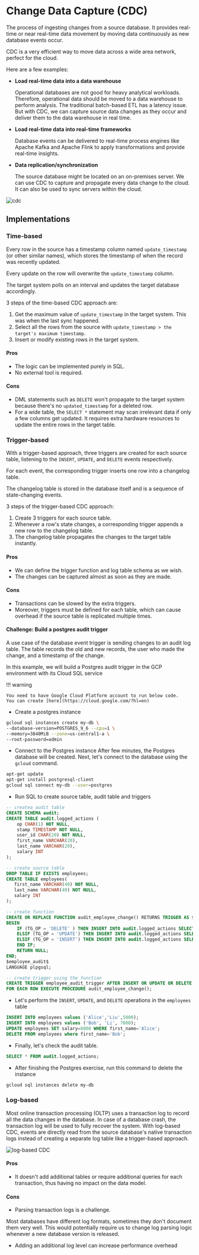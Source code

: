 # Change Data Capture (CDC)

The process of ingesting changes from a source database. It provides real-time or near real-time data movement by moving data continuously as new database events occur.

CDC is a very efficient way to move data across a wide area network, perfect for the cloud.

Here are a few examples:

- **Load real-time data into a data warehouse**

  Operational databases are not good for heavy analytical workloads.
  Therefore, operational data should be moved to a data warehouse to perform analysis.
  The traditional batch-based ETL has a latency issue.
  But with CDC, we can capture source data changes as they occur and deliver them to the data warehouse in real time.

- **Load real-time data into real-time frameworks**

  Database events can be delivered to real-time process engines like Apache Kafka and Apache Flink to apply transformations and provide real-time insights.

- **Data replication/synchronization**

  The source database might be located on an on-premises server. We can use CDC to capture and propagate every data change to the cloud. It can also be used to sync servers within the cloud.

![cdc](../pics/cdc.png)

## Implementations

### Time-based

Every row in the source has a timestamp column named `update_timestamp` (or other similar names), which stores the timestamp of when the record was recently updated.

Every update on the row will overwrite the `update_timestamp` column.

The target system polls on an interval and updates the target database accordingly.

3 steps of the time-based CDC approach are:

1. Get the maximum value of `update_timestamp` in the target system. This was when the last sync happened.
2. Select all the rows from the source with `update_timestamp > the target's maximum timestamp`.
3. Insert or modify existing rows in the target system.

#### Pros

- The logic can be implemented purely in SQL.
- No external tool is required.

#### Cons

- DML statements such as `DELETE` won't propagate to the target system because there's no `updated_timestamp` for a deleted row.
- For a wide table, the `SELECT *` statement may scan irrelevant data if only a few columns get updated.
  It requires extra hardware resources to update the entire rows in the target table.

### Trigger-based

With a trigger-based approach, three triggers are created for each source table, listening to the `INSERT`, `UPDATE`, and `DELETE` events respectively.

For each event, the corresponding trigger inserts one row into a changelog table.

The changelog table is stored in the database itself and is a sequence of state-changing events.

3 steps of the trigger-based CDC approach:

1. Create 3 triggers for each source table.
2. Whenever a row's state changes, a corresponding trigger appends a new row to the changelog table.
3. The changelog table propagates the changes to the target table instantly.

#### Pros

- We can define the trigger function and log table schema as we wish.
- The changes can be captured almost as soon as they are made.

#### Cons

- Transactions can be slowed by the extra triggers.
- Moreover, triggers must be defined for each table, which can cause overhead if the source table is replicated multiple times.

#### **Challenge**: Build a postgres audit trigger

A use case of the database event trigger is sending changes to an audit log table.
The table records the old and new records, the user who made the change, and a timestamp of the change.

In this example, we will build a Postgres audit trigger in the GCP environment with its Cloud SQL service

!!! warning

    You need to have Google Cloud Platform account to run below code.
    You can create [here](https://cloud.google.com/?hl=en)

- Create a postgres instance

```bash
gcloud sql instances create my-db \
--database-version=POSTGRES_9_6 --cpu=1 \
--memory=3840MiB --zone=us-central1-a \
--root-password=admin
```

- Connect to the Postgres instance
  After few minutes, the Postgres database will be created.
  Next, let's connect to the database using the `gcloud` command.

```bash
apt-get update
apt-get install postgresql-client
gcloud sql connect my-db --user=postgres
```

- Run SQL to create source table, audit table and triggers

```sql
-- createa audit table
CREATE SCHEMA audit;
CREATE TABLE audit.logged_actions (
    op CHAR(1) NOT NULL,
    stamp TIMESTAMP NOT NULL,
    user_id CHAR(20) NOT NULL,
    first_name VARCHAR(20),
    last_name VARCHAR(20),
    salary INT
);

-- create source table
DROP TABLE IF EXISTS employees;
CREATE TABLE employees(
   first_name VARCHAR(40) NOT NULL,
   last_name VARCHAR(40) NOT NULL,
   salary INT
);

-- create function
CREATE OR REPLACE FUNCTION audit_employee_change() RETURNS TRIGGER AS $employee_audit$
BEGIN
    IF (TG_OP = 'DELETE' ) THEN INSERT INTO audit.logged_actions SELECT 'D', now(), user, OLD.*;
    ELSIF (TG_OP = 'UPDATE') THEN INSERT INTO audit.logged_actions SELECT 'U', now(), user, NEW.*;
    ELSIF (TG_OP = 'INSERT') THEN INSERT INTO audit.logged_actions SELECT 'I', now(), user, NEW.*;
    END IF;
    RETURN NULL;
END;
$employee_audit$
LANGUAGE plpgsql;

-- create trigger using the function
CREATE TRIGGER employee_audit_trigger AFTER INSERT OR UPDATE OR DELETE ON employees
FOR EACH ROW EXECUTE PROCEDURE audit_employee_change();
```

- Let's perform the `INSERT`, `UPDATE`, and `DELETE` operations in the `employees` table

```sql
INSERT INTO employees values ('Alice','Liu',5000);
INSERT INTO employees values ('Bob', 'Li', 7000);
UPDATE employees SET salary=8000 WHERE first_name='Alice';
DELETE FROM employees where first_name='Bob';
```

- Finally, let's check the audit table.

```sql
SELECT * FROM audit.logged_actions;
```

- After finishing the Postgres exercise, run this command to delete the instance

```bash
gcloud sql instances delete my-db
```

### Log-based

Most online transaction processing (OLTP) uses a transaction log to record all the data changes in the database.
In case of a database crash, the transaction log will be used to fully recover the system.
With log-based CDC, events are directly read from the source database's native transaction logs instead of creating a separate log table like a trigger-based approach.

![log-based CDC](../pics/log-based-cdc.png)

#### Pros

- It doesn't add additional tables or require additional queries for each transaction, thus having no impact on the data model.

#### Cons

- Parsing transaction logs is a challenge.

Most databases have different log formats, sometimes they don't document them very well.
This would potentially require us to change log parsing logic whenever a new database version is released.

- Adding an additional log level can increase performance overhead
